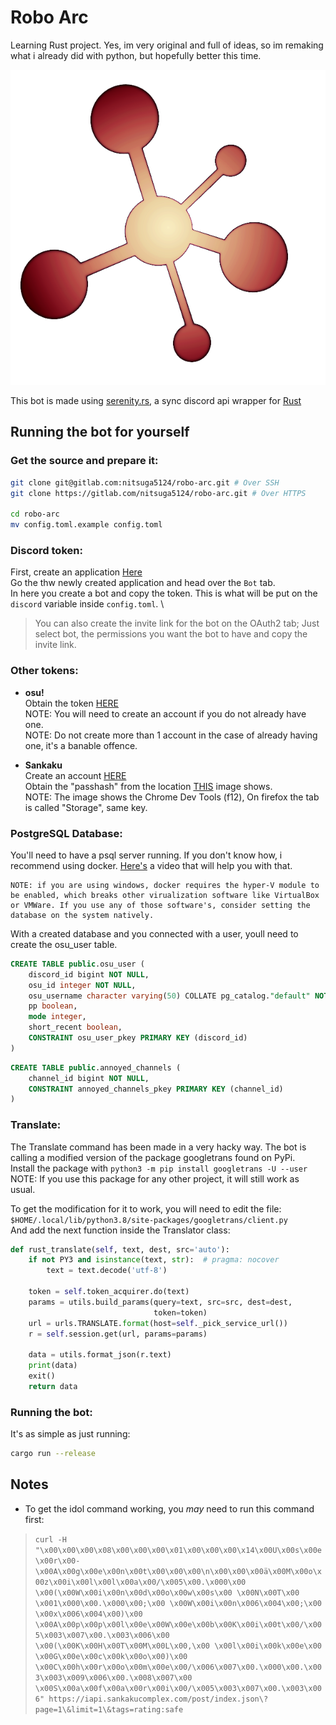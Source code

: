 # **Robo Arc**
Learning Rust project. Yes, im very original and full of ideas, so im remaking what i already did with python, but hopefully better this time.

![Bot profile picture](PFP.png "Bot's profile picture")

This bot is made using [serenity.rs](https://github.com/serenity-rs/serenity/), a sync discord api wrapper for [Rust](https://www.rust-lang.org/)

## __Running the bot for yourself__

### __**Get the source and prepare it**__:

```bash
git clone git@gitlab.com:nitsuga5124/robo-arc.git # Over SSH
git clone https://gitlab.com/nitsuga5124/robo-arc.git # Over HTTPS

cd robo-arc
mv config.toml.example config.toml
```

### __**Discord token**__:

First, create an application [Here](https://discordapp.com/developers/applications/)
\
Go the thw newly created application and head over the `Bot` tab.
\
In here you create a bot and copy the token. This is what will be put on the `discord` variable inside `config.toml`.
\
> You can also create the invite link for the bot on the OAuth2 tab; Just select bot, the permissions you want the bot to have and copy the invite link.

### __**Other tokens**__:

- __osu!__
\
    Obtain the token [HERE](https://osu.ppy.sh/p/api/)
\
    NOTE: You will need to create an account if you do not already have one.
\
    NOTE: Do not create more than 1 account in the case of already having one, it's a banable offence.

- __Sankaku__
\
    Create an account [HERE](https://idol.sankakucomplex.com/user/signup)
\
    Obtain the "passhash" from the location [THIS](https://forum.sankakucomplex.com/t/channel-api-for-discord-integration/2204/7) image shows.
\
    NOTE: The image shows the Chrome Dev Tools (f12), On firefox the tab is called "Storage", same key.


### __**PostgreSQL Database**__:

You'll need to have a psql server running. If you don't know how, i recommend using docker. [Here's](https://www.youtube.com/watch?v=aHbE3pTyG-Q) a video that will help you with that.

    NOTE: if you are using windows, docker requires the hyper-V module to be enabled, which breaks other virualization software like VirtualBox or VMWare. If you use any of those software's, consider setting the database on the system natively.

With a created database and you connected with a user, youll need to create the osu_user table.
```sql
CREATE TABLE public.osu_user (
    discord_id bigint NOT NULL,
    osu_id integer NOT NULL,
    osu_username character varying(50) COLLATE pg_catalog."default" NOT NULL,
    pp boolean,
    mode integer,
    short_recent boolean,
    CONSTRAINT osu_user_pkey PRIMARY KEY (discord_id)
)
```
```sql
CREATE TABLE public.annoyed_channels (
    channel_id bigint NOT NULL,
    CONSTRAINT annoyed_channels_pkey PRIMARY KEY (channel_id)
)
```

### __**Translate**__:

The Translate command has been made in a very hacky way.
The bot is calling a modified version of the package googletrans found on PyPi.
\
Install the package with `python3 -m pip install googletrans -U --user`
\
NOTE: If you use this package for any other project, it will still work as usual.

To get the modification for it to work, you will need to edit the file:
\
`$HOME/.local/lib/python3.8/site-packages/googletrans/client.py`
\
And add the next function inside the Translator class:
```py
def rust_translate(self, text, dest, src='auto'):
    if not PY3 and isinstance(text, str):  # pragma: nocover
        text = text.decode('utf-8')

    token = self.token_acquirer.do(text)
    params = utils.build_params(query=text, src=src, dest=dest,
                                token=token)
    url = urls.TRANSLATE.format(host=self._pick_service_url())
    r = self.session.get(url, params=params)

    data = utils.format_json(r.text)
    print(data)
    exit()
    return data
```

### __**Running the bot**__:

It's as simple as just running:

```bash
cargo run --release
```

## Notes

- To get the idol command working, you *may* need to run this command first:
> `curl -H "\x00\x00\x00\x08\x00\x00\x00\x01\x00\x00\x00\x14\x00U\x00s\x00e\x00r\x00-\x00A\x00g\x00e\x00n\x00t\x00\x00\x00\n\x00\x00\x00ä\x00M\x00o\x00z\x00i\x00l\x00l\x00a\x00/\x005\x00.\x000\x00 \x00(\x00W\x00i\x00n\x00d\x00o\x00w\x00s\x00 \x00N\x00T\x00 \x001\x000\x00.\x000\x00;\x00 \x00W\x00i\x00n\x006\x004\x00;\x00 \x00x\x006\x004\x00)\x00 \x00A\x00p\x00p\x00l\x00e\x00W\x00e\x00b\x00K\x00i\x00t\x00/\x005\x003\x007\x00.\x003\x006\x00 \x00(\x00K\x00H\x00T\x00M\x00L\x00,\x00 \x00l\x00i\x00k\x00e\x00 \x00G\x00e\x00c\x00k\x00o\x00)\x00 \x00C\x00h\x00r\x00o\x00m\x00e\x00/\x006\x007\x00.\x000\x00.\x003\x003\x009\x006\x00.\x008\x007\x00 \x00S\x00a\x00f\x00a\x00r\x00i\x00/\x005\x003\x007\x00.\x003\x006" https://iapi.sankakucomplex.com/post/index.json\?page=1\&limit=1\&tags=rating:safe`
